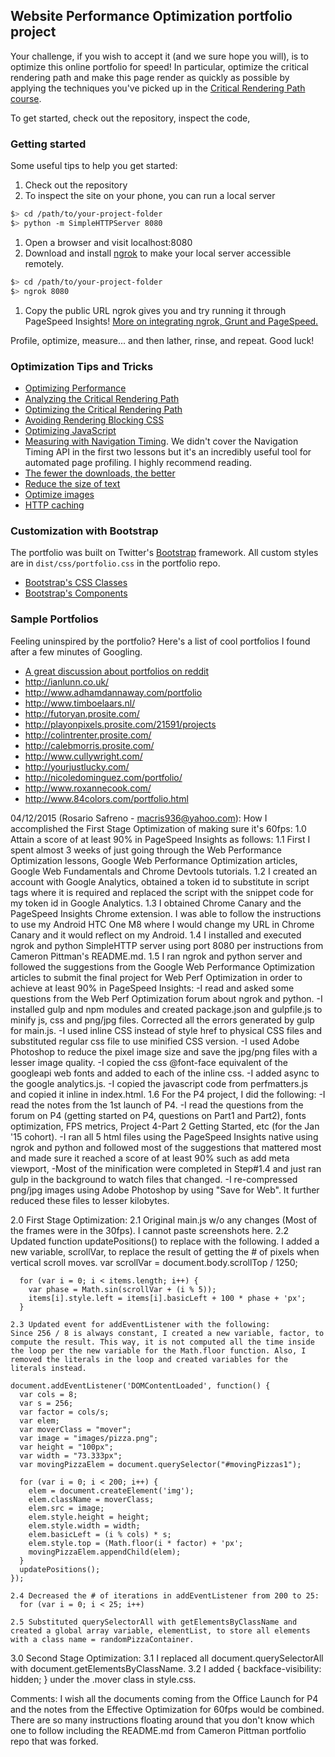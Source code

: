 ## Website Performance Optimization portfolio project

Your challenge, if you wish to accept it (and we sure hope you will), is to optimize this online portfolio for speed! In particular, optimize the critical rendering path and make this page render as quickly as possible by applying the techniques you've picked up in the [Critical Rendering Path course](https://www.udacity.com/course/ud884).

To get started, check out the repository, inspect the code,

### Getting started

Some useful tips to help you get started:

1. Check out the repository
1. To inspect the site on your phone, you can run a local server

  ```bash
  $> cd /path/to/your-project-folder
  $> python -m SimpleHTTPServer 8080
  ```

1. Open a browser and visit localhost:8080
1. Download and install [ngrok](https://ngrok.com/) to make your local server accessible remotely.

  ``` bash
  $> cd /path/to/your-project-folder
  $> ngrok 8080
  ```

1. Copy the public URL ngrok gives you and try running it through PageSpeed Insights! [More on integrating ngrok, Grunt and PageSpeed.](http://www.jamescryer.com/2014/06/12/grunt-pagespeed-and-ngrok-locally-testing/)

Profile, optimize, measure... and then lather, rinse, and repeat. Good luck!

### Optimization Tips and Tricks
* [Optimizing Performance](https://developers.google.com/web/fundamentals/performance/ "web performance")
* [Analyzing the Critical Rendering Path](https://developers.google.com/web/fundamentals/performance/critical-rendering-path/analyzing-crp.html "analyzing crp")
* [Optimizing the Critical Rendering Path](https://developers.google.com/web/fundamentals/performance/critical-rendering-path/optimizing-critical-rendering-path.html "optimize the crp!")
* [Avoiding Rendering Blocking CSS](https://developers.google.com/web/fundamentals/performance/critical-rendering-path/render-blocking-css.html "render blocking css")
* [Optimizing JavaScript](https://developers.google.com/web/fundamentals/performance/critical-rendering-path/adding-interactivity-with-javascript.html "javascript")
* [Measuring with Navigation Timing](https://developers.google.com/web/fundamentals/performance/critical-rendering-path/measure-crp.html "nav timing api"). We didn't cover the Navigation Timing API in the first two lessons but it's an incredibly useful tool for automated page profiling. I highly recommend reading.
* <a href="https://developers.google.com/web/fundamentals/performance/optimizing-content-efficiency/eliminate-downloads.html">The fewer the downloads, the better</a>
* <a href="https://developers.google.com/web/fundamentals/performance/optimizing-content-efficiency/optimize-encoding-and-transfer.html">Reduce the size of text</a>
* <a href="https://developers.google.com/web/fundamentals/performance/optimizing-content-efficiency/image-optimization.html">Optimize images</a>
* <a href="https://developers.google.com/web/fundamentals/performance/optimizing-content-efficiency/http-caching.html">HTTP caching</a>

### Customization with Bootstrap
The portfolio was built on Twitter's <a href="http://getbootstrap.com/">Bootstrap</a> framework. All custom styles are in `dist/css/portfolio.css` in the portfolio repo.

* <a href="http://getbootstrap.com/css/">Bootstrap's CSS Classes</a>
* <a href="http://getbootstrap.com/components/">Bootstrap's Components</a>

### Sample Portfolios

Feeling uninspired by the portfolio? Here's a list of cool portfolios I found after a few minutes of Googling.

* <a href="http://www.reddit.com/r/webdev/comments/280qkr/would_anybody_like_to_post_their_portfolio_site/">A great discussion about portfolios on reddit</a>
* <a href="http://ianlunn.co.uk/">http://ianlunn.co.uk/</a>
* <a href="http://www.adhamdannaway.com/portfolio">http://www.adhamdannaway.com/portfolio</a>
* <a href="http://www.timboelaars.nl/">http://www.timboelaars.nl/</a>
* <a href="http://futoryan.prosite.com/">http://futoryan.prosite.com/</a>
* <a href="http://playonpixels.prosite.com/21591/projects">http://playonpixels.prosite.com/21591/projects</a>
* <a href="http://colintrenter.prosite.com/">http://colintrenter.prosite.com/</a>
* <a href="http://calebmorris.prosite.com/">http://calebmorris.prosite.com/</a>
* <a href="http://www.cullywright.com/">http://www.cullywright.com/</a>
* <a href="http://yourjustlucky.com/">http://yourjustlucky.com/</a>
* <a href="http://nicoledominguez.com/portfolio/">http://nicoledominguez.com/portfolio/</a>
* <a href="http://www.roxannecook.com/">http://www.roxannecook.com/</a>
* <a href="http://www.84colors.com/portfolio.html">http://www.84colors.com/portfolio.html</a>

04/12/2015 (Rosario Safreno - macris936@yahoo.com):
How I accomplished the First Stage Optimization of making sure it's 60fps:
1.0 Attain a score of at least 90% in PageSpeed Insights as follows:
  1.1 First I spent almost 3 weeks of just going through the Web Performance Optimization lessons, Google Web Performance Optimization articles, Google Web Fundamentals and Chrome Devtools tutorials.
  1.2 I created an account with Google Analytics, obtained a token id to substitute in script tags where it is required and replaced the script with the snippet code for my token id in Google Analytics.
  1.3 I obtained Chrome Canary and the PageSpeed Insights Chrome extension. I was able to follow the instructions to use my Android HTC One M8 where I would change my URL in Chrome Canary and it would reflect on my Android.
  1.4 I installed and executed ngrok and python SimpleHTTP server using port 8080 per instructions from Cameron Pittman's README.md.
  1.5 I ran ngrok and python server and followed the suggestions from the Google Web Performance Optimization articles to submit the final project for Web Perf Optimization in order to achieve at least 90% in PageSpeed Insights:
    -I read and asked some questions from the Web Perf Optimization forum about ngrok and python.
    -I installed gulp and npm modules and created package.json and gulpfile.js to minify js, css and png/jpg files. Corrected all the errors generated by gulp for main.js.
    -I used inline CSS instead of style href to physical CSS files and substituted regular css file to use minified CSS version.
    -I used Adobe Photoshop to reduce the pixel image size and save the jpg/png files with a lesser image quality.
    -I copied the css @font-face equivalent of the googleapi web fonts and added to each of the inline css.
    -I added async to the google analytics.js.
    -I copied the javascript code from perfmatters.js and copied it inline in index.html.
  1.6 For the P4 project, I did the following:
    -I read the notes from the 1st launch of P4.
    -I read the questions from the forum on P4 (getting started on P4, questions on Part1 and Part2), fonts optimization, FPS metrics, Project 4-Part 2 Getting Started, etc (for the Jan '15 cohort).
    -I ran all 5 html files using the PageSpeed Insights native using ngrok and python and followed most of the suggestions that mattered most and made sure it reached a score of at least 90% such as add meta viewport,
    -Most of the minification were completed in Step#1.4 and just ran gulp in the background to watch files that changed.
    -I re-compressed png/jpg images using Adobe Photoshop by using "Save for Web". It further reduced these files to lesser kilobytes.

2.0 First Stage Optimization:
    2.1 Original main.js w/o any changes (Most of the frames were in the 30fps). I cannot paste screenshots here.
    2.2 Updated function updatePositions() to replace with the following. I added a new variable, scrollVar, to replace the result of getting the # of pixels when vertical scroll moves.
    var scrollVar = document.body.scrollTop / 1250;

      for (var i = 0; i < items.length; i++) {
        var phase = Math.sin(scrollVar + (i % 5));
        items[i].style.left = items[i].basicLeft + 100 * phase + 'px';
      }

    2.3 Updated event for addEventListener with the following:
    Since 256 / 8 is always constant, I created a new variable, factor, to compute the result. This way, it is not computed all the time inside the loop per the new variable for the Math.floor function. Also, I removed the literals in the loop and created variables for the literals instead.

    document.addEventListener('DOMContentLoaded', function() {
      var cols = 8;
      var s = 256;
      var factor = cols/s;
      var elem;
      var moverClass = "mover";
      var image = "images/pizza.png";
      var height = "100px";
      var width = "73.333px";
      var movingPizzaElem = document.querySelector("#movingPizzas1");

      for (var i = 0; i < 200; i++) {
        elem = document.createElement('img');
        elem.className = moverClass;
        elem.src = image;
        elem.style.height = height;
        elem.style.width = width;
        elem.basicLeft = (i % cols) * s;
        elem.style.top = (Math.floor(i * factor) + 'px';
        movingPizzaElem.appendChild(elem);
      }
      updatePositions();
    });

    2.4 Decreased the # of iterations in addEventListener from 200 to 25:
      for (var i = 0; i < 25; i++)

    2.5 Substituted querySelectorAll with getElementsByClassName and created a global array variable, elementList, to store all elements with a class name = randomPizzaContainer.

3.0 Second Stage Optimization:
    3.1 I replaced all document.querySelectorAll with document.getElementsByClassName.
    3.2 I added { backface-visibility: hidden; } under the .mover class in style.css.



Comments:
I wish all the documents coming from the Office Launch for P4 and the notes from the Effective Optimization for 60fps would be combined. There are so many instructions floating around that you don't know which one to follow including the README.md from Cameron Pittman portfolio repo that was forked.



